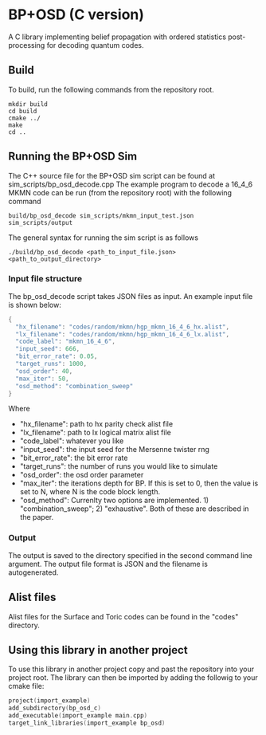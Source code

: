 # BP+OSD (C version)
A C library implementing belief propagation with ordered statistics post-processing for decoding quantum codes.

## Build
To build, run the following commands from the repository root.

```
mkdir build
cd build
cmake ../
make
cd ..
```

## Running the BP+OSD Sim
The C++ source file for the BP+OSD sim script can be found at sim_scripts/bp_osd_decode.cpp
The example program to decode a 16_4_6 MKMN code can be run (from the repository root) with the following command

```
build/bp_osd_decode sim_scripts/mkmn_input_test.json sim_scripts/output
```

The general syntax for running the sim script is as follows

```
./build/bp_osd_decode <path_to_input_file.json> <path_to_output_directory>
``` 

### Input file structure
The bp_osd_decode script takes JSON files as input. An example input file is shown below:
```c
{
  "hx_filename": "codes/random/mkmn/hgp_mkmn_16_4_6_hx.alist",
  "lx_filename": "codes/random/mkmn/hgp_mkmn_16_4_6_lx.alist",
  "code_label": "mkmn_16_4_6",
  "input_seed": 666,
  "bit_error_rate": 0.05,
  "target_runs": 1000,
  "osd_order": 40,
  "max_iter": 50,
  "osd_method": "combination_sweep"
}
```

Where

- "hx_filename": path to hx parity check alist file
- "lx_filename": path to lx logical matrix alist file
- "code_label": whatever you like
- "input_seed": the input seed for the Mersenne twister rng
- "bit_error_rate": the bit error rate
- "target_runs": the number of runs you would like to simulate
- "osd_order": the osd order parameter
- "max_iter": the iterations depth for BP. If this is set to 0, then the value is set to N, where N is the code block length.
- "osd_method": Currenlty two options are implemented. 1) "combination_sweep"; 2) "exhaustive". Both of these are described in the paper.

### Output
The output is saved to the directory specified in the second command line argument. The output file format is JSON and the filename is autogenerated.

## Alist files

Alist files for the Surface and Toric codes can be found in the "codes" directory.

## Using this library in another project

To use this library in another project copy and past the repository into your project root. The library can then be imported by adding the followig to your cmake file:
```c
project(import_example)
add_subdirectory(bp_osd_c)
add_executable(import_example main.cpp)
target_link_libraries(import_example bp_osd)
```